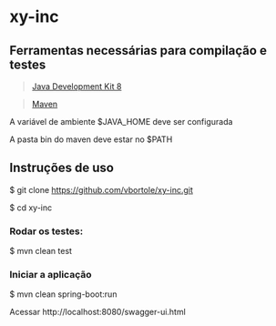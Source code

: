 # xy-inc

## Ferramentas necessárias para compilação e testes

> [Java Development Kit 8](http://www.oracle.com/technetwork/java/javase/downloads/jdk8-downloads-2133151.html)

> [Maven](https://maven.apache.org/download.cgi)

A variável de ambiente $JAVA_HOME deve ser configurada

A pasta bin do maven deve estar no $PATH

## Instruções de uso

$ git clone https://github.com/vbortole/xy-inc.git

$ cd xy-inc

### Rodar os testes:

$ mvn clean test

### Iniciar a aplicação

$ mvn clean spring-boot:run

Acessar http://localhost:8080/swagger-ui.html
